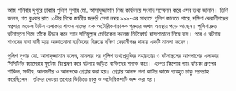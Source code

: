 আজ শনিবার দুপুরে ঢাকার পুলিশ সুপার মো. আসাদুজ্জামান নিজ কার্যালয়ে সংবাদ সম্মেলন করে এসব তথ্য জানান। তিনি বলেন, গত বুধবার রাত ১১টার দিকে জাতীয় জরুরি সেবা নম্বর ৯৯৯-এর মাধ্যমে পুলিশ জানতে পারে, দক্ষিণ কেরানীগঞ্জের স্বপ্নধারা মডেল টাউন এলাকায় শাওন নামের এক অটোরিকশাচালক গুরুতর জখম অবস্থায় পড়ে আছেন। পুলিশ দ্রুত ঘটনাস্থলে গিয়ে তাঁকে উদ্ধার করে স্যার সলিমুল্লাহ মেডিকেল কলেজ মিটফোর্ড হাসপাতালে নিয়ে যায়। পরে এ ঘটনায় শাওনের বাবা বাদী হয়ে অজ্ঞাতনামা ব্যক্তিদের বিরুদ্ধে দক্ষিণ কেরানীগঞ্জ থানায় একটি মামলা করেন।

পুলিশ সুপার মো. আসাদুজ্জামান বলেন, মামলার পর পুলিশ তথ্যপ্রযুক্তির সহায়তায় ও ঘটনাস্থলের আশপাশের এলাকার সিসিটিভি ক্যামেরার ফুটেজ বিশ্লেষণ করে ঘটনায় জড়িত ব্যক্তিদের শনাক্ত করে। এরপর কিশোর গ্যাং হ্যাঁচকা গ্রুপের শাকিল, সজীব, আলমগীর ও আনন্দকে গ্রেপ্তার করা হয়। গ্রেপ্তার আনন্দ গলা কাটার কাজে ব্যবহৃত চাকু সরবরাহ করেছিলেন। তাঁদের দেওয়া তথ্যের ভিত্তিতে চাকু ও অটোরিকশাটি জব্দ করা হয়।
